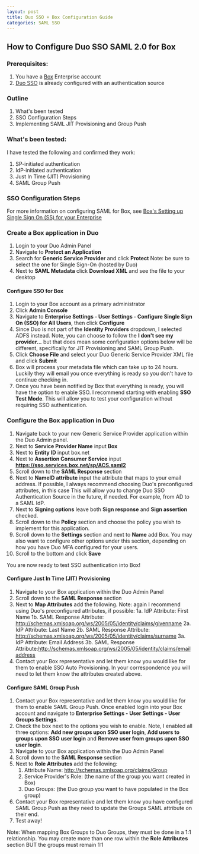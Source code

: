 ```yaml
---
layout: post
title: Duo SSO + Box Configuration Guide
categories: SAML SSO
---
```


## How to Configure Duo SSO SAML 2.0 for Box

### Prerequisites:
1. You have a [Box](https://box.com) Enterprise account
1. [Duo SSO](https://duo.com/docs/sso) is already configured with an authentication source

### Outline
1. What's been tested
1. SSO Configuration Steps
1. Implementing SAML JIT Provisioning and Group Push

### What's been tested:

I have tested the following and confirmed they work:
1. SP-initiated authentication
1. IdP-initiated authentication
1. Just In Time (JIT) Provisioning
1. SAML Group Push

### SSO Configuration Steps

For more information on configuring SAML for Box, see [Box's Setting up Single Sign On (SS) for your Enterprise](https://support.box.com/hc/en-us/articles/360043696514-Setting-Up-Single-Sign-On-SSO-for-your-Enterprise)

### Create a Box application in Duo
1. Login to your Duo Admin Panel
2. Navigate to **Protect an Application**
3. Search for **Generic Service Provider** and click **Protect** Note: be sure to select the one for Single Sign-On (hosted by Duo)
4. Next to **SAML Metadata** click **Download XML** and see the file to your desktop

#### Configure SSO for Box
1. Login to your Box account as a primary administrator
2. Click **Admin Console** 
3. Navigate to **Enterprise Settings - User Settings - Configure Single Sign On (SSO) for All Users**, then click **Configure**
4. Since Duo is not part of the **Identity Providers** dropdown, I selected ADFS instead. Note, you can choose to follow the **I don't see my provider...** but that does mean some configuration options below will be different, specifically for JIT Provisioning and SAML Group Push.
5. Click **Choose File** and select your Duo Generic Service Provider XML file and click **Submit**
6. Box will process your metadata file which can take up to 24 hours. Luckily they will email you once everything is ready so you don't have to continue checking in.
7. Once you have been notified by Box that everything is ready, you will have the option to enable SSO. I recommend starting with enabling **SSO Test Mode**. This will allow you to test your configuration without requiring SSO authentication. 

### Configure the Box application in Duo
1. Navigate back to your new Generic Service Provider application within the Duo Admin panel.
2. Next to **Service Provider Name** input **Box**
3. Next to **Entity ID** input box.net
4. Next to **Assertion Consumer Service** input **https://sso.services.box.net/sp/ACS.saml2**
5. Scroll down to the  **SAML Response** section
6. Next to **NameID attribute** input the attribute that maps to your email address. If possible, I always recommend choosing Duo's preconfigured attributes, in this case <Email Address> This will allow you to change Duo SSO Authentication Source in the future, if needed. For example, from AD to a SAML IdP. 
7. Next to **Signing options** leave both **Sign response** and **Sign assertion** checked.
8. Scroll down to the **Policy** section and choose the policy you wish to implement for this application.
9. Scroll down to the **Settings** section and next to **Name** add Box. You may also want to configure other options under this section, depending on how you have Duo MFA configured for your users.
10. Scroll to the bottom and click **Save**

You are now ready to test SSO authentication into Box!

#### Configure Just In Time (JIT) Provisioning
1. Navigate to your Box application within the Duo Admin Panel
2. Scroll down to the **SAML Response** section
3. Next to **Map Attributes** add the following. Note: again I recommend using Duo's preconfigured attributes, if possible:
   1a. IdP Attribute: First Name
   1b. SAML Response Attribute: http://schemas.xmlsoap.org/ws/2005/05/identity/claims/givenname
   2a. IdP Attribute: Last Name
   2b. SAML Response Attribute: http://schemas.xmlsoap.org/ws/2005/05/identity/claims/surname
   3a. IdP Attribute: Email Address
   3b. SAML Response Attribute:http://schemas.xmlsoap.org/ws/2005/05/identity/claims/emailaddress
4. Contact your Box representative and let them know you would like for them to enable SSO Auto Provisioning. In your correspondence you will need to let them know the attributes created above.

#### Configure SAML Group Push
1. Contact your Box representative and let them know you would like for them to enable SAML Group Push. Once enabled login into your Box account and navigate to **Enterprise Settings - User Settings - User Groups Settings**. 
2. Check the box next to the options you wish to enable. Note, I enabled all three options: **Add new groups upon SSO user login**, **Add users to groups upon SSO user login** and **Remove user from groups upon SSO user login**.
3. Navigate to your Box application within the Duo Admin Panel
4. Scroll down to the **SAML Response** section
5. Next to **Role Attributes** add the following:
   1. Attribute Name: http://schemas.xmlsoap.org/claims/Group
   2. Service Provider's Role: (the name of the group you want created in Box)
   3. Duo Groups: (the Duo group you want to have populated in the Box group)
6. Contact your Box representative and let them know you have configured SAML Group Push as they need to update the Groups SAML attribute on their end.
7. Test away!

Note: When mapping Box Groups to Duo Groups, they must be done in a 1:1 relationship. You may create more than one row within the **Role Attributes** section BUT the groups must remain 1:1


